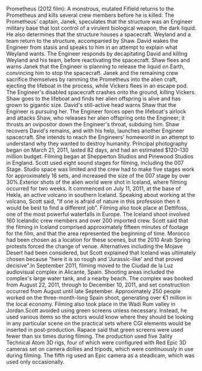 Prometheus (2012 film): A monstrous, mutated Fifield returns to the Prometheus and kills several crew members before he is killed. The Prometheus' captain, Janek, speculates that the structure was an Engineer military base that lost control of a virulent biological weapon, the dark liquid. He also determines that the structure houses a spacecraft. Weyland and a team return to the structure, accompanied by Shaw. David wakes the Engineer from stasis and speaks to him in an attempt to explain what Weyland wants. The Engineer responds by decapitating David and killing Weyland and his team, before reactivating the spacecraft. Shaw flees and warns Janek that the Engineer is planning to release the liquid on Earth, convincing him to stop the spacecraft. Janek and the remaining crew sacrifice themselves by ramming the Prometheus into the alien craft, ejecting the lifeboat in the process, while Vickers flees in an escape pod. The Engineer's disabled spacecraft crashes onto the ground, killing Vickers. Shaw goes to the lifeboat and finds her alien offspring is alive and has grown to gigantic size. David's still-active head warns Shaw that the Engineer is pursuing her. The Engineer forces open the lifeboat's airlock and attacks Shaw, who releases her alien offspring onto the Engineer; it thrusts an ovipositor down the Engineer's throat, subduing him. Shaw recovers David's remains, and with his help, launches another Engineer spacecraft. She intends to reach the Engineers' homeworld in an attempt to understand why they wanted to destroy humanity. Principal photography began on March 21, 2011, lasted 82 days, and had an estimated $120–130 million budget. Filming began at Shepperton Studios and Pinewood Studios in England. Scott used eight sound stages for filming, including the 007 Stage. Studio space was limited and the crew had to make five stages work for approximately 16 sets, and increased the size of the 007 stage by over 30%.Exterior shots of the alien world were shot in Iceland, where filming occurred for two weeks. It commenced on July 11, 2011, at the base of Hekla, an active volcano in southern Iceland. Speaking about working at the volcano, Scott said, "If one is afraid of nature in this profession then it would be best to find a different job". Filming also took place at Dettifoss, one of the most powerful waterfalls in Europe. The Iceland shoot involved 160 Icelandic crew members and over 200 imported crew. Scott said that the filming in Iceland comprised approximately fifteen minutes of footage for the film, and that the area represented the beginning of time. Morocco had been chosen as a location for these scenes, but the 2010 Arab Spring protests forced the change of venue. Alternatives including the Mojave Desert had been considered, but Scott explained that Iceland was ultimately chosen because "here it is so rough and 'Jurassic-like' and that proved decisive".In September 2011, filming moved to the Ciudad de la Luz audiovisual complex in Alicante, Spain. Shooting areas included the complex's large water tank, and a nearby beach. The complex was booked from August 22, 2011, through to December 10, 2011, and set construction occurred from August until late September. Approximately 250 people worked on the three-month-long Spain shoot, generating over €1 million in the local economy. Filming also took place in the Wadi Rum valley in Jordan.Scott avoided using green screens unless necessary. Instead, he used various items so the actors would know where they should be looking in any particular scene on the practical sets where CGI elements would be inserted in post-production. Rapace said that green screens were used fewer than six times during filming. The production used five 3ality Technical Atom 3D rigs, four of which were configured with Red Epic 3D cameras set on camera dollies and tripods, which were continuously in use during filming. The fifth rig used an Epic camera as a steadicam, which was used only occasionally.
